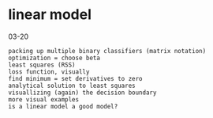 # linear model
03-20

    packing up multiple binary classifiers (matrix notation)
    optimization = choose beta
    least squares (RSS)
    loss function, visually
    find minimum = set derivatives to zero
    analytical solution to least squares
    visuallizing (again) the decision boundary
    more visual examples
    is a linear model a good model?
